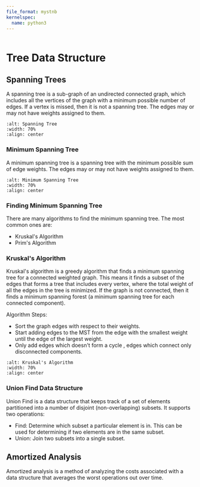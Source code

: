 ```yaml
---
file_format: mystnb
kernelspec:
  name: python3
---
```


```{title} Tree Data Structure & Algorithms
```

# Tree Data Structure

## Spanning Trees
A spanning tree is a sub-graph of an undirected connected graph, which includes all the vertices of the graph with a minimum possible number of edges. If a vertex is missed, then it is not a spanning tree. The edges may or may not have weights assigned to them.


```{image} https://he-s3.s3.amazonaws.com/media/uploads/146b47a.jpg
:alt: Spanning Tree
:width: 70%
:align: center
```

### Minimum Spanning Tree

A minimum spanning tree is a spanning tree with the minimum possible sum of edge weights. The edges may or may not have weights assigned to them.

```{image} https://he-s3.s3.amazonaws.com/media/uploads/146b47a.jpg
:alt: Minimum Spanning Tree
:width: 70%
:align: center
```
### Finding Minimum Spanning Tree
There are many algorithms to find the minimum spanning tree. The most common ones are:

* Kruskal's Algorithm
* Prim's Algorithm

### Kruskal's Algorithm

Kruskal's algorithm is a greedy algorithm that finds a minimum spanning tree for a connected weighted graph. This means it finds a subset of the edges that forms a tree that includes every vertex, where the total weight of all the edges in the tree is minimized. If the graph is not connected, then it finds a minimum spanning forest (a minimum spanning tree for each connected component).

Algorithm Steps:

* Sort the graph edges with respect to their weights.
* Start adding edges to the MST from the edge with the smallest weight until the edge of the largest weight.
* Only add edges which doesn't form a cycle , edges which connect only disconnected components.

```{image} https://he-s3.s3.amazonaws.com/media/uploads/6322896.jpg
:alt: Kruskal's Algorithm
:width: 70%
:align: center
```

### Union Find Data Structure

Union Find is a data structure that keeps track of a set of elements partitioned into a number of disjoint (non-overlapping) subsets. It supports two operations:

* Find: Determine which subset a particular element is in. This can be used for determining if two elements are in the same subset.
* Union: Join two subsets into a single subset.


## Amortized Analysis

Amortized analysis is a method of analyzing the costs associated with a data structure that averages the worst operations out over time.



